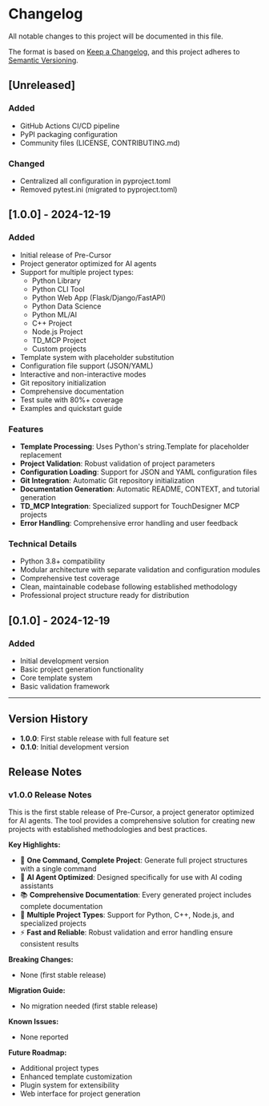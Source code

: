 # Changelog

All notable changes to this project will be documented in this file.

The format is based on [Keep a Changelog](https://keepachangelog.com/en/1.0.0/),
and this project adheres to [Semantic Versioning](https://semver.org/spec/v2.0.0.html).

## [Unreleased]

### Added
- GitHub Actions CI/CD pipeline
- PyPI packaging configuration
- Community files (LICENSE, CONTRIBUTING.md)

### Changed
- Centralized all configuration in pyproject.toml
- Removed pytest.ini (migrated to pyproject.toml)

## [1.0.0] - 2024-12-19

### Added
- Initial release of Pre-Cursor
- Project generator optimized for AI agents
- Support for multiple project types:
  - Python Library
  - Python CLI Tool
  - Python Web App (Flask/Django/FastAPI)
  - Python Data Science
  - Python ML/AI
  - C++ Project
  - Node.js Project
  - TD_MCP Project
  - Custom projects
- Template system with placeholder substitution
- Configuration file support (JSON/YAML)
- Interactive and non-interactive modes
- Git repository initialization
- Comprehensive documentation
- Test suite with 80%+ coverage
- Examples and quickstart guide

### Features
- **Template Processing**: Uses Python's string.Template for placeholder replacement
- **Project Validation**: Robust validation of project parameters
- **Configuration Loading**: Support for JSON and YAML configuration files
- **Git Integration**: Automatic Git repository initialization
- **Documentation Generation**: Automatic README, CONTEXT, and tutorial generation
- **TD_MCP Integration**: Specialized support for TouchDesigner MCP projects
- **Error Handling**: Comprehensive error handling and user feedback

### Technical Details
- Python 3.8+ compatibility
- Modular architecture with separate validation and configuration modules
- Comprehensive test coverage
- Clean, maintainable codebase following established methodology
- Professional project structure ready for distribution

## [0.1.0] - 2024-12-19

### Added
- Initial development version
- Basic project generation functionality
- Core template system
- Basic validation framework

---

## Version History

- **1.0.0**: First stable release with full feature set
- **0.1.0**: Initial development version

## Release Notes

### v1.0.0 Release Notes
This is the first stable release of Pre-Cursor, a project generator optimized for AI agents. The tool provides a comprehensive solution for creating new projects with established methodologies and best practices.

**Key Highlights:**
- 🚀 **One Command, Complete Project**: Generate full project structures with a single command
- 🤖 **AI Agent Optimized**: Designed specifically for use with AI coding assistants
- 📚 **Comprehensive Documentation**: Every generated project includes complete documentation
- 🔧 **Multiple Project Types**: Support for Python, C++, Node.js, and specialized projects
- ⚡ **Fast and Reliable**: Robust validation and error handling ensure consistent results

**Breaking Changes:**
- None (first stable release)

**Migration Guide:**
- No migration needed (first stable release)

**Known Issues:**
- None reported

**Future Roadmap:**
- Additional project types
- Enhanced template customization
- Plugin system for extensibility
- Web interface for project generation
